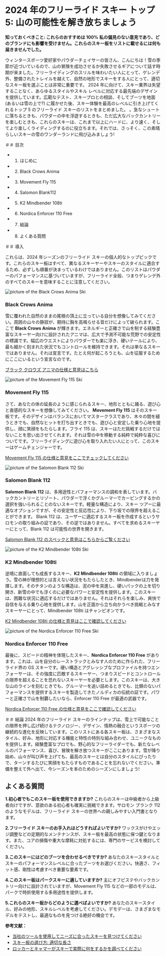 # 2024 年のフリーライド スキー トップ 5: 山の可能性を解き放ちましょう

**知っておくべきこと: これらのおすすめは 100% 私の偏見のない意見であり、どのブランドにも影響を受けません。これらのスキー板をリストに載せるには何も届きませんでした。**

ウィンタースポーツ愛好家やパウダーチェイサーの皆さん、こんにちは！雪の季節が近づいているので、山の冒険を成功させるか失敗させるギアについて話す時期が来ました。フリーライディングのスリルを味わいたい人にとって、ゲレンデ外、整備されたトレイルを越えて、自然の地形でスキーをする人にとって、適切なスキー板を選ぶことは非常に重要です。 2024 年に向けて、スキー業界は失望することなく、あらゆるスタイルやスキル レベルに対応する最先端のデザインを提供しています。広範なテスト、スキープロとの相談、そしてブーツを地面 (あるいは雪の上で?) に履かせた後、スキー体験を最高のレベルに引き上げてくれるトップ 5 のフリーライド スキーのリストをまとめました。 。急なシュートに落ちるときも、パウダーの中を浮遊するときも、ただ広大なバックカントリーを楽しむときも、これらのスキーは、これまで以上にハードに、より速く、そしてより楽しくライディングするのに役立ちます。それでは、さっそく、この素晴らしいスキーの雪のワンダーランドに飛び込みましょう!

＃＃ 目次
- 1. はじめに
- 2. Black Crows Anima
- 3. Movement Fly 115
- 4. Salomon Blank112
- 5. K2 Mindbender 108ti
- 6. Nordica Enforcer 110 Free
- 7. 結論
- 8. よくある質問

＃＃ 導入

これらは、2024 年シーズンのフリーライド スキーの個人的なトップピックです。これらのスキー板はすべて、異なるスキーヤーやスキーのスタイルに適合するため、必ずしも順番が決まっているわけではありません。このリストはパウダーのパフォーマンスに基づいていますが、フリーライド全般、つまりゲレンデ外のすべてのスキーを意味することに注意してください。

![picture of the Black Crows Anima Ski](/skis/Black%20crows%20Anima.png)

### Black Crows Anima
雪に覆われた自然のままの尾根の頂上に立っている自分を想像してみてください。周囲の山々の静寂が、期待に胸を高鳴らせる音だけによって破られます。ここで **Black Crows Anima** が輝きます。エネルギーと正確さで山を制する経験豊富なスキーヤー向けに設計されたアニマは、広大で予測不可能な荒野での安定性の標識です。幅広のウエストによりパウダーでも楽に浮き、硬いテールにより、最も細かく刻まれた状況でもコントロールを維持できます。それは単なるスキーではありません。それは宣言です。たとえ何が起ころうとも、山を征服するためにここにいるという宣言なのです。

[ブラック クロウズ アニマの仕様と意見はこちら](https://www.pick-a-ski.com/opinions/BlackcrowsAnima)

![picture of the Movement Fly 115 Ski](/skis/Movement%20Fly%20115.png)

### Movement Fly 115
さて、あなたの体の延長のように感じられるスキー、地形とともに踊る、遊び心と直感的なスキーを想像してみてください。 **Movement Fly 115** はそのスキー板です。そのデザインはバランスにおいてマスタークラスであり、木々の間を縫うときでも、自然なヒットを打ち出すときでも、遊び心と安定した乗り心地を提供し、顔に笑顔をもたらします。フライ 115 は、スキーはただ挑戦するだけではないことを思い出させてくれます。それは雪の中を移動する純粋で純粋な喜びについてです。フリーライディングに遊び心を取り入れたい人にとって、このスキーはゲームチェンジャーです。

[Movement Fly 115 の仕様と意見をここでチェックしてください](https://www.pick-a-ski.com/opinions/MovementFly115)

![picture of the Salomon Blank 112 Ski](/skis/Salomon%20Blank.png)

### Salomon Blank 112
**Salomon Blank 112** は、多用途性とパフォーマンスの調和を表しています。バックカントリーとリゾート、パウダーで浮くかグルーマーでカービングするかの選択を強いられることのないスキーです。軽量な構造により、スキー ツアーに最適なオプションですが、その安定性と反応性により、下り坂での限界を超えることができます。 Blank 112 は、ユーザーに適応するスキー板を作成するというサロモンの取り組みの証であり、その逆ではありません。すべてを求めるスキーヤーにとって、Blank 112 は可能性の世界を開きます。

[Salomon Blank 112 のスペックと意見はこちらからご覧ください](https://www.pick-a-ski.com/opinions/SalomonBlank)

![picture of the K2 Mindbender 108ti Ski](/skis/K2%20Mindbender%20108ti.png)

### K2 Mindbender 108ti
逆境に直面しても成長するスキー、**K2 Mindbender 108ti** の領域に入りましょう。雪の神が理想的とは言えない状況をもたらしたとき、Mindbenderは力を発揮します。そのチタンのような構造は、泥の中を突進し、硬いパックの上を切り開き、新雪の中でも浮くのに必要なパワーと安定性を提供します。このスキーは、困難な状況に適応するだけではありません。それはそれらを楽しみ、爽快で自信を与える乗り心地を提供します。山を正面から立ち向かうべき挑戦とみなすスキーヤーにとって、Mindbender 108ti はチャンピオンです。

[K2 Mindbender 108ti の仕様と意見はここで確認してください](https://www.pick-a-ski.com/opinions/K2Mindbender108ti)

![picture of the Nordica Enforcer 110 Free Ski](/skis/Nordica%20Enforcer%20110%20free.png)

### Nordica Enforcer 110 Free
最後に、スピードの精神を体現したスキー、**Nordica Enforcer 110 Free** があります。これは、山を自分のレーストラックとみなす人のために作られた、フリーライド界の GS スキーです。硬い構造とアグレッシブなプロファイルを持つエンフォーサーは、その強度に匹敵するスキーヤー、つまりスピードとコントロールの限界を超えることを恐れないスキーヤーを必要とします。このスキーは、大きな山のラインを刻むときでも、グルーマーを追い詰めるときでも、比類のないパフォーマンスを提供するスキーを製造してきたノルディカの伝統の証です。パワーと正確さで山を制覇したいなら、Enforcer 110 Free が最適の武器です。

[Nordica Enforcer 110 Free の仕様と意見をここで確認してください](https://www.pick-a-ski.com/opinions/NordicaEnforcer110free)

＃＃ 結論
2024 年のフリーライド スキーのラインナップは、雪上で可能なことの限界を押し広げ続けるテクノロジー、デザイン、情熱の融合というスポーツの継続的な進化を反映しています。このリストにある各スキー板は、さまざまなスタイル、好み、地形に対応する機能と特性の特別な組み合わせ、ユニークなものを提供します。経験豊富なプロでも、野心的なフリーライダーでも、新たなレベルのパフォーマンス、喜び、冒険を解き放つスキーがここにあります。雪が降り始め、山々が叫び声を上げても、最高のスキーとは自分のスタイルにぴったりで、ターンするたびに笑顔をもたらすものであることを忘れないでください。準備を整えて外へ出て、今シーズンを本のためのシーズンにしましょう!

## よくある質問

**1.初心者でもこのスキー板を使用できますか?**
これらのスキーは中級者から上級者向けですが、意欲のある初心者も確実に挑戦できます。サロモン ブランク 112 のようなモデルは、フリーライド スキーの世界への親しみやすい入門書となります。

**2.フリーライド スキーのお手入れはどうすればよいですか?**
ワックスがけやエッジ調整などの定期的なメンテナンスが、スキー板を最高の状態に保つ鍵となります。また、コアの損傷や重大な摩耗に対処するには、専門のサービスを検討してください。

**3.このスキーにはどのブーツを合わせるべきですか?**
あなたのスキースタイルとスキーのパフォーマンスレベルに合ったブーツをお選びください。快適さ、フィット感、剛性は考慮すべき重要な要素です。

**4.このスキー板はパークスキーに適していますか?**
主にオフピステやバックカントリー向けに設計されていますが、Movement Fly 115 などの一部のモデルは、パークで時折使用する多用途性を提供します。

**5.これらのスキー板からどのように選べばよいですか?**
あなたのスキースタイル、好みの地形、スキルレベルを考慮してください。デモデーは、さまざまなモデルをテストし、最適なものを見つける絶好の機会です。

**参考文献：**
- [当社のツールを使用してニーズに合ったスキーを見つけてください](https://www.pick-a-ski.com/pick-a-ski)
- [スキー板の選び方: 適切な長さ](https://www.pick-a-ski.com/articles/finding-the-right-ski-length)
- [ロッカーとキャマーがスキーで実際に何をするかを調べてください](https://www.pick-a-ski.com/articles/ultimate-guide-rocker-camber-ski-fit)
